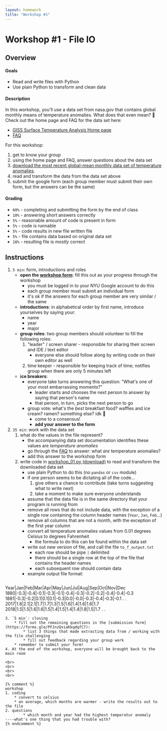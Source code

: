```yaml
---
layout: homework
title: "Workshop #1"
---
```


# Workshop #1 - File IO

## Overview

#### Goals

* Read and write files with Python
* Use plain Python to transform and clean data

#### Description

In this workshop, you'll use a data set from nasa.gov that contains global monthly means of temperature anomalies. What does that even mean?  🤔 Check out the home page and FAQ for the data set here:

* [GISS Surface Temperature Analysis Home page](https://data.giss.nasa.gov/gistemp/)
* [FAQ](https://data.giss.nasa.gov/gistemp/faq/#q101)

For this workshop:

1. get to know your group
2. using the home page and FAQ, answer questions about the data set
3. [download the most recent global-mean monthly data set of temperature anomalies](https://data.giss.nasa.gov/gistemp/tabledata_v4/GLB.Ts+dSST.txt).
4. read and transform the data from the data set above
5. submit the google form (each group member must submit their own form, but the answers can be the same)

#### Grading

* `60%` - completing and submitting the form by the end of class
* `10%` - answering short answers correctly
* `5%` - reasonable amount of code is present in form
* `5%` - code is runnable
* `5%` - code results in new file written file
* `5%` - file contains data based on original data set
* `10%` - resulting file is _mostly_ correct

## Instructions

1. `5 min`: form, introductions and roles
	* __open the [workshop form](https://forms.gle/PFJnzQviaKkqdqfC7)__: fill this out as your progress through the workshop
		* you must be logged in to your NYU Google account to do this
		* each group member must submit an individual form
		* it's ok if the answers for each group member are very similar / the same
    * __introductions__: in alphabetical order by first name, introduce yourselves by saying your:
        * name
        * year
        * major
    * __group roles__: two group members should volunteer to fill the following roles:
        1. "leader" / screen sharer - responsible for sharing their screen and IDE / text editor
			* everyone else should follow along by writing code on their own editor as well
        2. time keeper - responsible for keeping track of time; notifies group when there are only 5 minutes left
	* __ice breakers__:
		* everyone take turns answering this question: "What's one of your most embarrassing moments?" 
			* leader starts and chooses the next person to answer by saying that person's name
			* that person, in turn, picks the next person to go
		* group vote: what's the _best_ breakfast food? waffles and ice cream? ramen? something else? idk 🤷
			* come to a consensus!
			* __add your answer to the form__
2. `35 min`: work with the data set
	1. what do the values in the file represent?
		* the accompanying data set documentation identifies these values are  _temperature anomalies_ 
		* go through the [FAQ](https://data.giss.nasa.gov/gistemp/faq/#q101) to answer: what _are_ temperature anomalies?
		* add this answer to the workshop form
	2. write code in [workshop_01.py (download)](workshop_01.py) to read and transform the downloaded data set 
		* use plain Python to do this (no `pandas` or `csv` module)
		* if one person seems to be dictating all of the code...
			1. give others a chance to contribute (take turns suggesting what to write next)
			2. take a moment to make sure everyone understands
		* assume that the data file is in the same directory that your program is running from
		* remove all rows that do not include data, with the exception of a single row containing the column header names (`Year`, `Jan`, `Feb`...)
		* remove all columns that are not a month, with the exception of the first year column
		* convert all temperature anomalies values from 0.01 degrees Celsius to degrees Fahrenheit
			* the formula to do this can be found within the data set
		* write out new version of file, and call the file `to_f_output.txt`
			* each row should be pipe `|` delimited
			* there should be a single row at the top of the file that contains the header names
			* each subsequent row should contain data
		* example output file format:
			```
Year|Jan|Feb|Mar|Apr|May|Jun|Jul|Aug|Sep|Oct|Nov|Dec
1880|-0.3|-0.4|-0.1|-0.3|-0.1|-0.4|-0.3|-0.2|-0.2|-0.4|-0.4|-0.3
1881|-0.3|-0.2|0.1|0.1|0.1|-0.3|0.0|-0.0|-0.3|-0.4|-0.3|-0.1
.
.
2017|1.8|2.1|2.1|1.7|1.7|1.3|1.5|1.6|1.4|1.6|1.6|1.7
2018|1.5|1.5|1.6|1.6|1.5|1.4|1.5|1.4|1.4|1.8|1.5|1.7
.
.
```
3. `5 min`: closing
	* fill out the remaining questions in the [submission form](https://forms.gle/PFJnzQviaKkqdqfC7):
		* list 3 things that made extracting data from / working with the file challenging
		* fill out feedback regarding your group work
    * remember to submit your form! 
4. At the end of the workshop, everyone will be brought back to the main room

<br>
<br>
<br>
<br>

{% comment %}
workshop
1. coding
	* convert to celsius 
	* on average, which months are warmer - write the results out to the file
2. questions
		* which month and year had the highest temperatur anomaly
----what's one thing that you had trouble with?
{% endcomment %}



